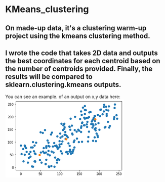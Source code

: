 # KMeans_clustering
On made-up data, it's a clustering warm-up project using the kmeans clustering method. 
----------------
I wrote the code that takes 2D data and outputs the best coordinates for each centroid based on the number of centroids provided.
Finally, the results will be compared to sklearn.clustering.kmeans outputs.
----------------
You can see an example. of an output on x,y data here:
<br>
<img src='output1.png'>
